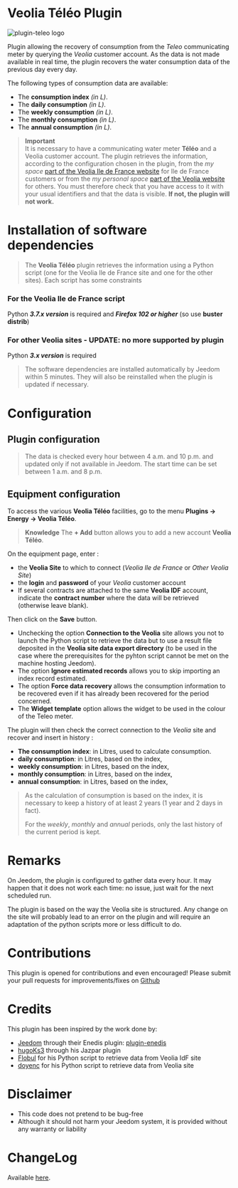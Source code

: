 # Veolia Téléo Plugin
![plugin-teleo logo](https://aegis940.github.io/plugin-teleo/assets/images/logo.png)

Plugin allowing the recovery of consumption from the *Teleo* communicating meter by querying the *Veolia* customer account. As the data is not made available in real time, the plugin recovers the water consumption data of the previous day every day. 

The following types of consumption data are available:
- The **consumption index** *(in L)*.
- The **daily consumption** *(in L)*.
- The **weekly consumption** *(in L)*.
- The **monthly consumption** *(in L)*.
- The **annual consumption** *(in L)*.

>**Important**      
> It is necessary to have a communicating water meter **Téléo** and a Veolia customer account. The plugin retrieves the information, according to the configuration chosen in the plugin, from the *my space* <a href="https://www.vedif.eau.veolia.fr/" target="_blank">part of the Veolia Ile de France website</a> for Ile de France customers or from the *my personal space* <a href="https://www.service.eau.veolia.fr/" target="_blank">part of the Veolia website</a> for others. You must therefore check that you have access to it with your usual identifiers and that the data is visible. **If not, the plugin will not work.**

# Installation of software dependencies

> The **Veolia Téléo** plugin retrieves the information using a Python script (one for the Veolia Ile de France site and one for the other sites).
> Each script has some constraints

### For the Veolia Ile de France script
Python ***3.7.x version*** is required and ***Firefox 102 or higher*** (so use **buster distrib**)

### For other Veolia sites - UPDATE: no more supported by plugin
Python ***3.x version*** is required

> The software dependencies are installed automatically by Jeedom within 5 minutes. They will also be reinstalled when the plugin is updated if necessary.

# Configuration

## Plugin configuration

> The data is checked every hour between 4 a.m. and 10 p.m. and updated only if not available in Jeedom. The start time can be set between 1 a.m. and 8 p.m.

## Equipment configuration

To access the various **Veolia Téléo** facilities, go to the menu **Plugins → Energy → Veolia Téléo**.

> **Knowledge**
> The **+ Add** button allows you to add a new account **Veolia Téléo**.

On the equipment page, enter :

- the **Veolia Site** to which to connect (*Veolia Ile de France* or *Other Veolia Site*)
- the **login** and **password** of your *Veolia* customer account 
- If several contracts are attached to the same **Veolia IDF** account, indicate the **contract number** where the data will be retrieved (otherwise leave blank).

Then click on the **Save** button.

- Unchecking the option **Connection to the Veolia** site allows you not to launch the Python script to retrieve the data but to use a result file deposited in the **Veolia site data export directory** (to be used in the case where the prerequisites for the pyhton script cannot be met on the machine hosting Jeedom).
- The option **Ignore estimated records** allows you to skip importing an index record estimated.
- The option **Force data recovery** allows the consumption information to be recovered even if it has already been recovered for the period concerned.
- The **Widget template** option allows the widget to be used in the colour of the Teleo meter.

The plugin will then check the correct connection to the *Veolia* site and recover and insert in history :
- **The consumption index**: in Litres, used to calculate consumption.
- **daily consumption**: in Litres, based on the index,
- **weekly consumption**: in Litres, based on the index,
- **monthly consumption**: in Litres, based on the index,
- **annual consumption**: in Litres, based on the index,

> As the calculation of consumption is based on the index, it is necessary to keep a history of at least 2 years (1 year and 2 days in fact). 
>
> For the *weekly*, *monthly* and *annual* periods, only the last history of the current period is kept.


# Remarks

On Jeedom, the plugin is configured to gather data every hour. It may happen that it does not work each time: no issue, just wait for the next scheduled run.

The plugin is based on the way the Veolia site is structured. Any change on the site will probably lead to an error on the plugin and will require an adaptation of the python scripts more or less difficult to do.

# Contributions

This plugin is opened for contributions and even encouraged! Please submit your pull requests for improvements/fixes on <a href="https://github.com/Aegis940/plugin-teleo" target="_blank">Github</a>

# Credits

This plugin has been inspired by the work done by:

- [Jeedom](https://github.com/jeedom)  through their Enedis plugin:  [plugin-enedis](https://github.com/jeedom/plugin-enedis)
-	[hugoKs3](https://github.com/hugoKs3/plugin-jazpar) through his Jazpar plugin
-	[Flobul](https://github.com/Flobul/conso_veolia) for his Python script to retrieve data from Veolia IdF site
- [doyenc](https://community.jeedom.com/t/plugin-veolia-eau-plugin-veolia-eau-narrive-pas-a-se-connecter/17839/38) for his Python script to retrieve data from Veolia site


# Disclaimer

-   This code does not pretend to be bug-free
-   Although it should not harm your Jeedom system, it is provided without any warranty or liability

# ChangeLog
Available [here](./changelog.md).
